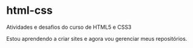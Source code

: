 # html-css
 Atividades e desafios do curso de HTML5 e CSS3

 Estou aprendendo a criar sites e agora vou gerenciar meus repositórios.